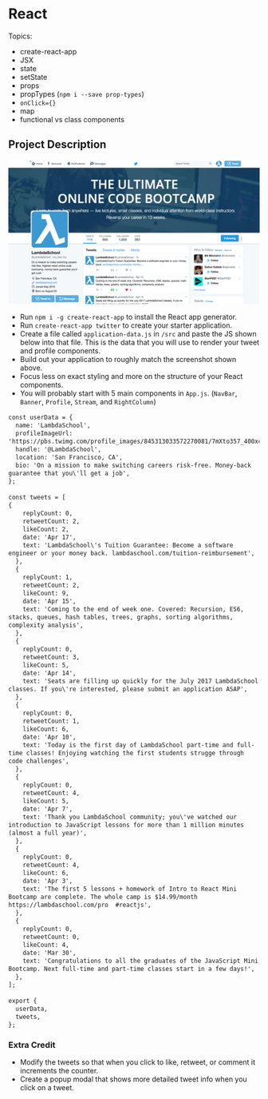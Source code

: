 # React

Topics:

 * create-react-app
 * JSX
 * state
 * setState
 * props
 * propTypes (`npm i --save prop-types`)
 * `onClick={}`
 * map
 * functional vs class components


## Project Description

![alt tag](/assets/twitter.png)

  * Run `npm i -g create-react-app` to install the React app generator.
  * Run `create-react-app twitter` to create your starter application.
  * Create a file called `application-data.js` in `/src` and paste the JS shown below into that file.  This is the data that you will use to render your tweet and profile components.
  * Build out your application to roughly match the screenshot shown above.
  * Focus less on exact styling and more on the structure of your React components.
  * You will probably start with 5 main components in `App.js`.  (`NavBar`, `Banner`, `Profile`, `Stream`, and `RightColumn`)

  ```
  const userData = {
    name: 'LambdaSchool',
    profileImageUrl: 'https://pbs.twimg.com/profile_images/845313033572270081/7mXto357_400x400.jpg',
    handle: '@LambdaSchool',
    location: 'San Francisco, CA',
    bio: 'On a mission to make switching careers risk-free. Money-back guarantee that you\'ll get a job',
  };

  const tweets = [
  {
      replyCount: 0,
      retweetCount: 2,
      likeCount: 2,
      date: 'Apr 17',
      text: 'LambdaSchool\'s Tuition Guarantee: Become a software engineer or your money back. lambdaschool.com/tuition-reimbursement',
    },
    {
      replyCount: 1,
      retweetCount: 2,
      likeCount: 9,
      date: 'Apr 15',
      text: 'Coming to the end of week one. Covered: Recursion, ES6, stacks, queues, hash tables, trees, graphs, sorting algorithms, complexity analysis',
    },
    {
      replyCount: 0,
      retweetCount: 3,
      likeCount: 5,
      date: 'Apr 14',
      text: 'Seats are filling up quickly for the July 2017 LambdaSchool classes. If you\'re interested, please submit an application ASAP',
    },
    {
      replyCount: 0,
      retweetCount: 1,
      likeCount: 6,
      date: 'Apr 10',
      text: 'Today is the first day of LambdaSchool part-time and full-time classes! Enjoying watching the first students strugge through code challenges',
    },
    {
      replyCount: 0,
      retweetCount: 4,
      likeCount: 5,
      date: 'Apr 7',
      text: 'Thank you LambdaSchool community; you\'ve watched our introduction to JavaScript lessons for more than 1 million minutes (almost a full year)',
    },
    {
      replyCount: 0,
      retweetCount: 4,
      likeCount: 6,
      date: 'Apr 3',
      text: 'The first 5 lessons + homework of Intro to React Mini Bootcamp are complete. The whole camp is $14.99/month https://lambdaschool.com/pro  #reactjs',
    },
    {
      replyCount: 0,
      retweetCount: 0,
      likeCount: 4,
      date: 'Mar 30',
      text: 'Congratulations to all the graduates of the JavaScript Mini Bootcamp. Next full-time and part-time classes start in a few days!',
    },
  ];

  export {
    userData,
    tweets,
  };

  ```


### Extra Credit

 * Modify the tweets so that when you click to like, retweet, or comment it increments the counter.
 * Create a popup modal that shows more detailed tweet info when you click on a tweet.
